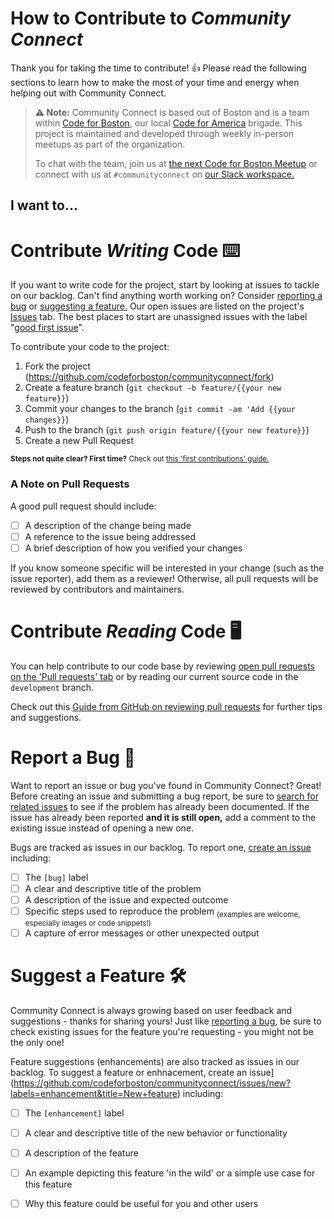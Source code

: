 # How to Contribute to *Community Connect*
Thank you for taking the time to contribute! 👍 Please read the following sections to learn how to make the most of your time and energy when helping out with Community Connect. 

> **⚠️ Note:** Community Connect is based out of Boston and is a team within [Code for Boston](https://www.codeforboston.org/), our local [Code for America](https://www.codeforamerica.org/) brigade. This project is maintained and developed through weekly in-person meetups as part of the organization.
>
> To chat with the team, join us at [the next Code for Boston Meetup](https://www.meetup.com/Code-for-Boston/) or connect with us at `#communityconnect` on [our Slack workspace.](https://communityinviter.com/apps/cfb-public/code-for-boston-slack-invite)


## I want to...

# Contribute *Writing* Code ⌨️
If you want to write code for the project, start by looking at issues to tackle on our backlog. Can't find anything worth working on? Consider [reporting a bug](#Report-a-Bug-%F0%9F%90%9E) or [suggesting a feature.](#Suggest-a-Feature-%F0%9F%9B%A0)
Our open issues are listed on the project's [Issues](https://github.com/codeforboston/communityconnect/issues) tab. The best places to start are unassigned issues with the label "[good first issue](https://github.com/codeforboston/communityconnect/issues?q=is%3Aopen+is%3Aissue+label%3A%22good+first+issue%22+no%3Aassignee)".

To contribute your code to the project:
1) Fork the project (https://github.com/codeforboston/communityconnect/fork)
2) Create a feature branch (`git checkout -b feature/{{your new feature}}`)
3) Commit your changes to the branch (`git commit -am 'Add {{your changes}}`)
4) Push to the branch (`git push origin feature/{{your new feature}}`)
5) Create a new Pull Request
 
<sub><b>Steps not quite clear? First time?</b> Check out [this 'first contributions' guide.](https://github.com/firstcontributions/first-contributions)</sub>

### A Note on Pull Requests
A good pull request should include:
- [ ] A description of the change being made
- [ ] A reference to the issue being addressed
- [ ] A brief description of how you verified your changes 

If you know someone specific will be interested in your change (such as the issue reporter), add them as a reviewer! Otherwise, all pull requests will be reviewed by contributors and maintainers.

# Contribute *Reading* Code 🖥
You can help contribute to our code base by reviewing [open pull requests on the 'Pull requests' tab](https://github.com/codeforboston/communityconnect/pulls) or by reading our current source code in the `development` branch. 

Check out this [Guide from GitHub on reviewing pull requests](https://lab.github.com/githubtraining/reviewing-pull-requests) for further tips and suggestions.

# Report a Bug 🐞
Want to report an issue or bug you've found in Community Connect? Great! Before creating an issue and submitting a bug report, be sure to [search for related issues](https://github.com/search?utf8=%E2%9C%93&q=is%3Aissue+repo%3Acodeforboston%2Fcommunityconnect+state%3Aopen&type=Issues&ref=advsearch&l=&l=) to see if the problem has already been documented. If the issue has already been reported **and it is still open,** add a comment to the existing issue instead of opening a new one.

Bugs are tracked as issues in our backlog. To report one, [create an issue](https://github.com/codeforboston/communityconnect/issues/new?labels=bug&title=New+bug+report) including:
- [ ] The `[bug]` label
- [ ] A clear and descriptive title of the problem
- [ ] A description of the issue and expected outcome 
- [ ] Specific steps used to reproduce the problem
    <sub>(examples are welcome, especially images or code snippets!)</sub>
- [ ] A capture of error messages or other unexpected output

# Suggest a Feature 🛠
Community Connect is always growing based on user feedback and suggestions - thanks for sharing yours! Just like [reporting a bug](#Report-a-Bug-%F0%9F%90%9E), be sure to check existing issues for the feature you're requesting - you might not be the only one! 

Feature suggestions (enhancements) are also tracked as issues in our backlog. To suggest a feature or enhnacement, create an issue](https://github.com/codeforboston/communityconnect/issues/new?labels=enhancement&title=New+feature) including:
- [ ] The `[enhancement]` label
- [ ] A clear and descriptive title of the new behavior or functionality
- [ ] A description of the feature
- [ ] An example depicting this feature 'in the wild' or a simple use case for this feature
- [ ] Why this feature could be useful for you and other users 

